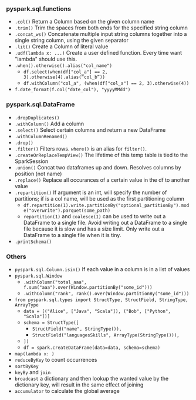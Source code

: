 ### pyspark.sql.functions

- `.col()` Return a Column based on the given column name
- `.trim()` Trim the spaces from both ends for the specified string column
- `.concat_ws()` Concatenate multiple input string columns together into a single string column, using the given separator
- `.lit()` Create a Column of literal value
- `.udf(lambda x: ...)` Create a user defined function. Every time want "lambda" should use this.
- `.when().otherwise().alias("col_name")`
  - `df.select(when(df["col_a"] == 2, 3).otherwise(4).alias(“col_b”))`
  - `df.withColumn("col_a", (when(df["col_a"] == 2, 3).otherwise(4))`
- `f.date_format(f.col("date_col"), "yyyyMMdd")`

### pyspark.sql.DataFrame

- `.dropDuplicates()`
- `.withColumn()` Add a column
- `.select()` Select certain columns and return a new DataFrame
- `.withColumnRenamed()`
- `.drop()`
- `.filter()` Filters rows. `where()` is an alias for `filter()`.
- `.createOrReplaceTempView()` The lifetime of this temp table is tied to the SparkSession
- `.union()` Concat two dataframes up and down. Resolves columns by position (not name)
- `.replace()` Replace all occurances of a certain value in the df to another value
- `.repartition()` If argument is an int, will specify the number of partitions; if is a col name, will be used as the first partitioning column
  - `df.repartition(1).write.partitionBy("optional_partitionBy").mode("overwrite").parquet(some_path)`
  - `repartition(1)` and `coalesce(1)` can be used to write out a DataFrame to a single file. Avoid writing out a DataFrame to a single file because it is slow and has a size limit. Only write out a DataFrame to a single file when it is tiny.
- `.printSchema()`

### Others

- `pyspark.sql.Column.isin()` If each value in a column is in a list of values
- `pyspark.sql.Window`
  - `.withColumn("total_aaa", f.sum("aaa").over(Window.partitionBy("some_id")))`
  - `.withColumn("rank", rank().over(Window.partitionBy("some_id")))`
- `from pyspark.sql.types import StructType, StructField, StringType, ArrayType`
  - `data = [("Alice", ["Java", "Scala"]), ("Bob", ["Python", "Scala"])]`
  - `schema = StructType([`
    - `StructField("name", StringType()),`
    - `StructField("languagesSkills", ArrayType(StringType())),`
  - `])`
  - `df = spark.createDataFrame(data=data, schema=schema)`
- `map(lambda x: )`
- `reduceByKey` to count occurrences
- `sortByKey`
- `keyBy` and `join`
- `broadcast` a dictionary and then lookup the wanted value by the dictionary key, will result in the same effect of joining
- `accumulator` to calculate the global average
